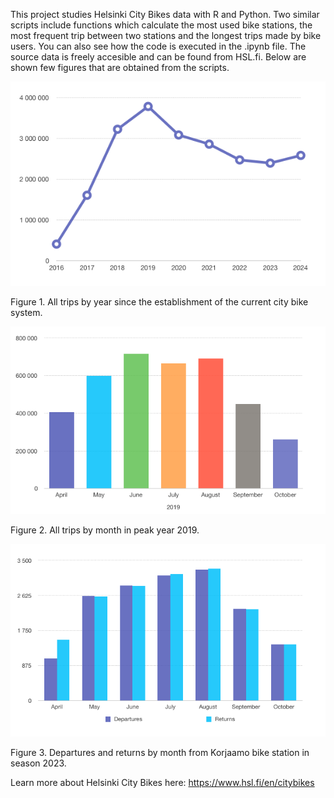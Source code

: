 This project studies Helsinki City Bikes data with R and Python. Two similar scripts include functions which calculate the most used bike stations, the most frequent trip between two stations and the longest trips made by bike users. You can also see how the code is executed in the .ipynb file. The source data is freely accesible and can be found from HSL.fi. Below are shown few figures that are obtained from the scripts.

<p><img src="all_trips.png" alt="all_trips" width="550"/></p>
<p>Figure 1. All trips by year since the establishment of the current city bike system.</p>

<p><img src="monthly_trips_2019.png" alt="monthly_trips" width="550"/></p>
<p>Figure 2. All trips by month in peak year 2019.</p>

<p><img src="korjaamo_departures_and_returns.png" alt="korjaamo_departures" width="650"/></p>
<p>Figure 3. Departures and returns by month from Korjaamo bike station in season 2023.</p>

Learn more about Helsinki City Bikes here: https://www.hsl.fi/en/citybikes
